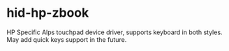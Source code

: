 # hid-hp-zbook
HP Specific Alps touchpad device driver, supports keyboard in both styles. May add quick keys support in the future.
